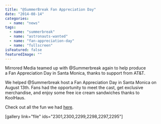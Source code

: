 ```yaml
---
title: "@SummerBreak Fan Appreciation Day"
date: "2014-08-14"
categories: 
  - name: "news"
tags: 
  - name: "summerbreak"
  - name: "astronauts-wanted"
  - name: "fan-appreciation-day"
  - name: "fullscreen"
isFeatured: false
featuredImage: ""
---
```


Mirrored Media teamed up with @Summerbreak again to help produce a Fan Appreciation Day in Santa Monica, thanks to support from AT&T.

We helped @Summerbreak host a Fan Appreciation Day in Santa Monica on August 13th. Fans had the opportunity to meet the cast, get exclusive merchandise, and enjoy some free ice cream sandwiches thanks to KoolHaus.

Check out all the fun we had [here](http://www.mirroredmedia.com/portfolio/summerbreak-fan-appreciation-day/ "@Summerbreak Fan Appreciation Day").

\[gallery link="file" ids="2301,2300,2299,2298,2297,2295"\]
